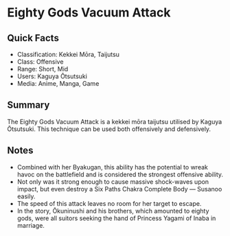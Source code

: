 # Eighty Gods Vacuum Attack

## Quick Facts
- Classification: Kekkei Mōra, Taijutsu
- Class: Offensive
- Range: Short, Mid
- Users: Kaguya Ōtsutsuki
- Media: Anime, Manga, Game

## Summary
The Eighty Gods Vacuum Attack is a kekkei mōra taijutsu utilised by Kaguya Ōtsutsuki. This technique can be used both offensively and defensively.

## Notes
- Combined with her Byakugan, this ability has the potential to wreak havoc on the battlefield and is considered the strongest offensive ability.
- Not only was it strong enough to cause massive shock-waves upon impact, but even destroy a Six Paths Chakra Complete Body — Susanoo easily.
- The speed of this attack leaves no room for her target to escape.
- In the story, Ōkuninushi and his brothers, which amounted to eighty gods, were all suitors seeking the hand of Princess Yagami of Inaba in marriage.
